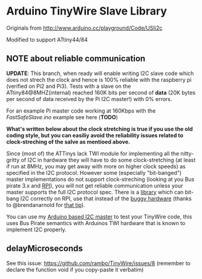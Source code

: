 # Arduino TinyWire Slave Library

Originals from <http://www.arduino.cc/playground/Code/USIi2c>

Modified to support ATtiny44/84

## NOTE about reliable communication

__UPDATE__: This branch, when ready will enable writing I2C slave code which does not strech the clock and hence is 100% reliable with the raspberry pi (verified on Pi2 and Pi3). Tests with a slave on the ATtiny84@8MHZ(internal) reached 160K bits per second of __data__ (20K bytes per second of data received by the Pi I2C master!) with 0% errors.

For an example Pi master code working at 160Kbps with the *FastSafeSlave.ino* example see here (**TODO**)

__What's written below about the clock stretching is true if you use the old coding style, but you can easiliy avoid the reliability issues related to clock-streching of the salve as mentioed above.__

Since (most of) the ATTinys lack TWI module for implementing all the nitty-gritty of I2C in hardware
they will have to do some clock-stretching (at least if run at 8MHz, you may get away with more on higher clock speeds)
as specified in the I2C protocol. However some (especially "bit-banged") master implementations do not
support clock-streching (looking at you Bus pirate 3.x and [RPI][rpibug]), you will not get reliable communication
unless your master supports the full I2C protocol spec. There is a [library][pigpio] which can bit-bang I2C correctly on RPI, use that instead of the [buggy hardware][rpibug] (thanks to @brendanarnold for [that tip][pigtip]).

You can use my [Arduino based I2C master][i2crepl] to test your TinyWire code, this uses Bus Pirate semantics
with Arduinos TWI hardware that is known to implement I2C properly.

[i2crepl]: https://github.com/rambo/I2C/blob/master/examples/i2crepl/i2crepl.ino
[rpibug]: http://www.advamation.com/knowhow/raspberrypi/rpi-i2c-bug.html
[pigpio]: http://abyz.co.uk/rpi/pigpio/python.html#bb_i2c_zip
[pigtip]: https://github.com/rambo/TinyWire/issues/14#issuecomment-125325081

## delayMicroseconds

See this issue: <https://github.com/rambo/TinyWire/issues/8> (remember to declare the function void if you copy-paste it verbatim)
